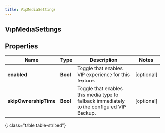 ```yaml
---
title: VipMediaSettings
---
```

## VipMediaSettings

## Properties

|Name | Type | Description | Notes|
|------------ | ------------- | ------------- | -------------|
| **enabled** | **Bool** | Toggle that enables VIP experience for this feature. | [optional] |
| **skipOwnershipTime** | **Bool** | Toggle that enables this media type to fallback immediately to the configured VIP Backup. | [optional] |
{: class="table table-striped"}


